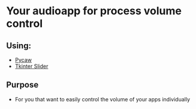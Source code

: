 # Your audioapp for process volume control

## Using: 

- [Pycaw](https://github.com/AndreMiras/pycaw)
- [Tkinter Slider](https://www.pythontutorial.net/tkinter/tkinter-slider/)

## Purpose

- For you that want to easily control the volume of your apps individually